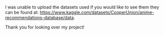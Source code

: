 I was unable to upload the datasets used if you would like to see them they can be found at: https://www.kaggle.com/datasets/CooperUnion/anime-recommendations-database/data. 

Thank you for looking over my project!
